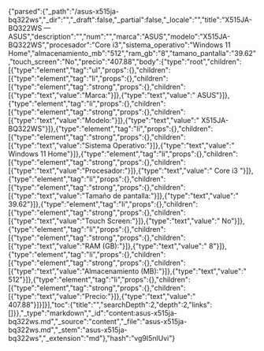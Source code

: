{"parsed":{"_path":"/asus-x515ja-bq322ws","_dir":"","_draft":false,"_partial":false,"_locale":"","title":"X515JA-BQ322WS — ASUS","description":"","num":"","marca":"ASUS","modelo":"X515JA-BQ322WS","procesador":"Core i3","sistema_operativo":"Windows 11 Home","almacenamiento_mb":"512","ram_gb":"8","tamano_pantalla":"39.62","touch_screen":"No","precio":"407.88","body":{"type":"root","children":[{"type":"element","tag":"ul","props":{},"children":[{"type":"element","tag":"li","props":{},"children":[{"type":"element","tag":"strong","props":{},"children":[{"type":"text","value":"Marca:"}]},{"type":"text","value":" ASUS"}]},{"type":"element","tag":"li","props":{},"children":[{"type":"element","tag":"strong","props":{},"children":[{"type":"text","value":"Modelo:"}]},{"type":"text","value":" X515JA-BQ322WS"}]},{"type":"element","tag":"li","props":{},"children":[{"type":"element","tag":"strong","props":{},"children":[{"type":"text","value":"Sistema Operativo:"}]},{"type":"text","value":" Windows 11 Home"}]},{"type":"element","tag":"li","props":{},"children":[{"type":"element","tag":"strong","props":{},"children":[{"type":"text","value":"Procesador:"}]},{"type":"text","value":" Core i3 "}]},{"type":"element","tag":"li","props":{},"children":[{"type":"element","tag":"strong","props":{},"children":[{"type":"text","value":"Tamaño de pantalla:"}]},{"type":"text","value":" 39.62"}]},{"type":"element","tag":"li","props":{},"children":[{"type":"element","tag":"strong","props":{},"children":[{"type":"text","value":"Touch Screen:"}]},{"type":"text","value":" No"}]},{"type":"element","tag":"li","props":{},"children":[{"type":"element","tag":"strong","props":{},"children":[{"type":"text","value":"RAM (GB):"}]},{"type":"text","value":" 8"}]},{"type":"element","tag":"li","props":{},"children":[{"type":"element","tag":"strong","props":{},"children":[{"type":"text","value":"Almacenamiento (MB):"}]},{"type":"text","value":" 512"}]},{"type":"element","tag":"li","props":{},"children":[{"type":"element","tag":"strong","props":{},"children":[{"type":"text","value":"Precio:"}]},{"type":"text","value":" 407.88"}]}]}],"toc":{"title":"","searchDepth":2,"depth":2,"links":[]}},"_type":"markdown","_id":"content:asus-x515ja-bq322ws.md","_source":"content","_file":"asus-x515ja-bq322ws.md","_stem":"asus-x515ja-bq322ws","_extension":"md"},"hash":"vg9I5nlUvi"}